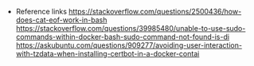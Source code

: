 * Reference links
https://stackoverflow.com/questions/2500436/how-does-cat-eof-work-in-bash
https://stackoverflow.com/questions/39985480/unable-to-use-sudo-commands-within-docker-bash-sudo-command-not-found-is-di
https://askubuntu.com/questions/909277/avoiding-user-interaction-with-tzdata-when-installing-certbot-in-a-docker-contai
